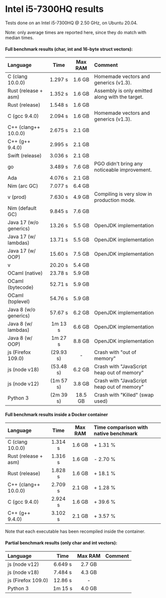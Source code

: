 # Intel i5-7300HQ results

Tests done on an Intel i5-7300HQ @ 2.50 GHz, on Ubuntu 20.04.

Note: only average times are reported here, since they do match with median times.


#### Full benchmark results (char, int and 16-byte struct vectors):

| Language                 | Time       | Max RAM   | Comment                                                 |
| :----------------------- | :--------: | :-------: | :------------------------------------------------------ |
| C (clang 10.0.0)         | 1.297 s    | 1.6 GB    | Homemade vectors and generics (v1.3).                   |
| Rust (release + asm)     | 1.352 s    | 1.6 GB    | Assembly is only emitted along with the target.         |
| Rust (release)           | 1.548 s    | 1.6 GB    |                                                         |
| C (gcc 9.4.0)            | 2.094 s    | 1.6 GB    | Homemade vectors and generics (v1.3).                   |
| C++ (clang++ 10.0.0)     | 2.675 s    | 2.1 GB    |                                                         |
| C++ (g++ 9.4.0)          | 2.995 s    | 2.1 GB    |                                                         |
| Swift (release)          | 3.036 s    | 2.1 GB    |                                                         |
| go                       | 3.489 s    | 7.6 GB    | PGO didn't bring any noticeable improvement.            |
| Ada                      | 4.076 s    | 2.1 GB    |                                                         |
| Nim (arc GC)             | 7.077 s    | 6.4 GB    |                                                         |
| v (prod)                 | 7.630 s    | 4.9 GB    | Compiling is very slow in production mode.              |
| Nim (default GC)         | 9.845 s    | 7.6 GB    |                                                         |
| Java 17 (w/o generics)   | 13.26 s    | 5.5 GB    | OpenJDK implementation                                  |
| Java 17 (w/ lambdas)     | 13.71 s    | 5.5 GB    | OpenJDK implementation                                  |
| Java 17 (w/ OOP)         | 15.60 s    | 7.5 GB    | OpenJDK implementation                                  |
| v                        | 20.20 s    | 5.4 GB    |                                                         |
| OCaml (native)           | 23.78 s    | 5.9 GB    |                                                         |
| OCaml (bytecode)         | 52.71 s    | 5.9 GB    |                                                         |
| OCaml (toplevel)         | 54.76 s    | 5.9 GB    |                                                         |
| Java 8 (w/o generics)    | 57.67 s    | 6.2 GB    | OpenJDK implementation                                  |
| Java 8 (w/ lambdas)      | 1m 13 s    | 6.6 GB    | OpenJDK implementation                                  |
| Java 8 (w/ OOP)          | 1m 27 s    | 8.8 GB    | OpenJDK implementation                                  |
| js (Firefox 109.0)       | (29.93 s)  | -         | Crash with "out of memory"                              |
| js (node v18)            | (53.48 s)  | 6.2 GB    | Crash with "JavaScript heap out of memory"              |
| js (node v12)            | (1m 57 s)  | 3.8 GB    | Crash with "JavaScript heap out of memory"              |
| Python 3                 | (2m 39 s)  | 18.5 GB   | Crash with "Killed" (swap used)                         |


#### Full benchmark results inside a Docker container

| Language                 | Time       | Max RAM   | Time comparison with native benchmark                   |
| :----------------------- | :--------: | :-------: | :------------------------------------------------------ |
| C (clang 10.0.0)         | 1.314 s    | 1.6 GB    | + 1.31 %                                                |
| Rust (release + asm)     | 1.316 s    | 1.6 GB    | - 2.70 %                                                |
| Rust (release)           | 1.828 s    | 1.6 GB    | + 18.1 %                                                |
| C++ (clang++ 10.0.0)     | 2.709 s    | 2.1 GB    | + 1.28 %                                                |
| C (gcc 9.4.0)            | 2.924 s    | 1.6 GB    | + 39.6 %                                                |
| C++ (g++ 9.4.0)          | 3.102 s    | 2.1 GB    | + 3.57 %                                                |

Note that each executable has been recompiled inside the container.


#### Partial benchmark results (only char and int vectors):

| Language                 | Time       | Max RAM   | Comment                                                 |
| :----------------------- | :--------: | :-------: | :------------------------------------------------------ |
| js (node v12)            | 6.649 s    | 2.7 GB    |                                                         |
| js (node v18)            | 7.484 s    | 4.3 GB    |                                                         |
| js (Firefox 109.0)       | 12.86 s    | -         |                                                         |
| Python 3                 | 1m 15 s    | 4.0 GB    |                                                         |

